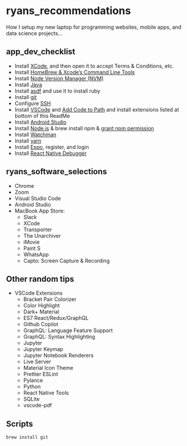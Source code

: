 # ryans_recommendations
How I setup my new laptop for programming websites, mobile apps, and data science projects...

## app_dev_checklist
* Install [XCode](https://apps.apple.com/us/app/xcode/id497799835?mt=12), and then open it to accept Terms & Conditions, etc.
* Install [HomeBrew & Xcode’s Command Line Tools](https://brew.sh/)
* Install [Node Version Manager (NVM)](https://github.com/nvm-sh/nvm)
* Install [Java](https://www.oracle.com/java/technologies/downloads/)
* Install [asdf](https://asdf-vm.com/guide/getting-started.html) and use it to install ruby
* Install [git](https://git-scm.com/downloads)
* Configure [SSH](http://kbroman.org/github_tutorial/pages/first_time.html)
* Install [VSCode](https://code.visualstudio.com/download) and [Add Code to Path](https://code.visualstudio.com/docs/setup/mac) and install extensions listed at bottom of this ReadMe
* Install [Android Studio](https://developer.android.com/studio)
* Install [Node.js](https://coolestguidesontheplanet.com/installing-node-js-on-macos/) & brew install npm & [grant npm permission](https://stackoverflow.com/questions/51967335/npm-install-permission-denied-macos/57777299#57777299)
* Install [Watchman](https://facebook.github.io/watchman/docs/install#buildinstall)
* Install [yarn](https://classic.yarnpkg.com/en/docs/install#mac-stable)
* Install [Expo](https://docs.expo.io/get-started/installation/), register, and login
* Install [React Native Debugger](https://github.com/jhen0409/react-native-debugger)

## ryans_software_selections
* Chrome
* Zoom
* Visual Studio Code
* Android Studio
* MacBook App Store:
    * Slack 
    * XCode
    * Transporter
    * The Unarchiver
    * iMovie
    * Paint S
    * WhatsApp
    * Capto: Screen Capture & Recording 

## Other random tips
* VSCode Extensions
   * Bracket Pair Colorizer
   * Color Highlight
   * Dark+ Material
   * ES7 React/Redux/GraphQL
   * Github Copilot
   * GraphQL: Language Feature Support
   * GraphQL: Syntax Highlighting
   * Jupyter
   * Jupyter Keymap
   * Jupyter Notebook Renderers
   * Live Server
   * Material Icon Theme
   * Prettier ESLint
   * Pylance
   * Python
   * React Native Tools
   * SQLite
   * vscode-pdf

## Scripts
```
brew install git
```
